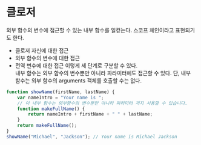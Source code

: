클로저
===
외부 함수의 변수에 접근할 수 있는 내부 함수를 일컫는다. 스코프 체인이라고 표현되기도 한다.
* 클로저 자신에 대한 접근
* 외부 함수의 변수에 대한 접근
* 전역 변수에 대한 접근
이렇게 세 단계로 구분할 수 있다.  
내부 함수는 외부 함수의 변수뿐만 아니라 파라미터에도 접근할 수 있다. 단, 내부 함수는 외부 함수의 arguments 객체를 호출할 수는 없다.

```javascript
function showName(firstName, lastName) {
    var nameIntro = "Your name is ";
    // 이 내부 함수는 외부함수의 변수뿐만 아니라 파라미터 까지 사용할 수 있습니다.
    function makeFullName() {
        return nameIntro + firstName + " " + lastName;
    }
    return makeFullName();
}
showName("Michael", "Jackson"); // Your name is Michael Jackson
```